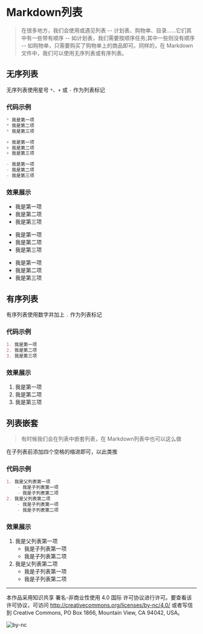 # Markdown列表

> 在很多地方，我们会使用或遇见列表 -- 计划表、购物单、目录……它们其中有一些带有顺序 -- 如计划表，我们需要按顺序任务;其中一些则没有顺序 -- 如购物单，只需要购买了购物单上的商品即可。同样的，在 Markdown 文件中，我们可以使用无序列表或有序列表。

## 无序列表

无序列表使用星号 `*`、`+` 或 `-` 作为列表标记

### 代码示例

```markdown
* 我是第一项
* 我是第二项
* 我是第三项

+ 我是第一项
+ 我是第二项
+ 我是第三项

- 我是第一项
- 我是第二项
- 我是第三项
```

### 效果展示

* 我是第一项
* 我是第二项
* 我是第三项

+ 我是第一项
+ 我是第二项
+ 我是第三项

- 我是第一项
- 我是第二项
- 我是第三项

## 有序列表

有序列表使用数字并加上 `.` 作为列表标记

### 代码示例

```markdown
1. 我是第一项
2. 我是第二项
3. 我是第三项
```

### 效果展示

1. 我是第一项
2. 我是第二项
3. 我是第三项

## 列表嵌套

> 有时候我们会在列表中嵌套列表，在 Markdown列表中也可以这么做

在子列表前添加四个空格的缩进即可，以此类推

### 代码示例

```markdown
1. 我是父列表第一项
    - 我是子列表第一项
    - 我是子列表第二项
2. 我是父列表第二项
    - 我是子列表第一项
    - 我是子列表第二项
```

### 效果展示

1. 我是父列表第一项
    - 我是子列表第一项
    - 我是子列表第二项
2. 我是父列表第二项
    - 我是子列表第一项
    - 我是子列表第二项

***

本作品采用知识共享 署名-非商业性使用 4.0 国际 许可协议进行许可。要查看该许可协议，可访问 http://creativecommons.org/licenses/by-nc/4.0/ 或者写信到 Creative Commons, PO Box 1866, Mountain View, CA 94042, USA。

![by-nc](http://ice-kylin.gitee.io/icekylinfigurebed/images/PublicFile/by-nc.svg)
